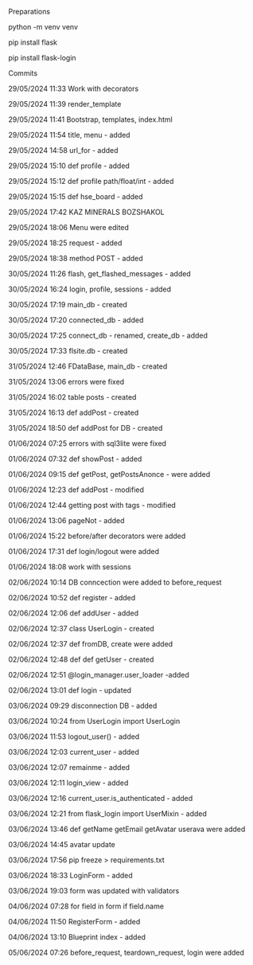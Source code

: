 Preparations

python -m venv venv

pip install flask

pip install flask-login

Commits

29/05/2024 11:33 Work with decorators

29/05/2024 11:39 render_template

29/05/2024 11:41 Bootstrap, templates, index.html

29/05/2024 11:54 title, menu - added

29/05/2024 14:58 url_for - added

29/05/2024 15:10 def profile - added

29/05/2024 15:12 def profile path/float/int - added

29/05/2024 15:15 def hse_board - added

29/05/2024 17:42 KAZ MINERALS BOZSHAKOL

29/05/2024 18:06 Menu were edited

29/05/2024 18:25 request - added

29/05/2024 18:38 method POST - added

30/05/2024 11:26 flash, get_flashed_messages - added

30/05/2024 16:24 login, profile, sessions - added

30/05/2024 17:19 main_db - created

30/05/2024 17:20 connected_db - added

30/05/2024 17:25 connect_db - renamed, create_db - added

30/05/2024 17:33 flsite.db - created

31/05/2024 12:46 FDataBase, main_db - created

31/05/2024 13:06 errors were fixed

31/05/2024 16:02 table posts - created

31/05/2024 16:13 def addPost - created

31/05/2024 18:50 def addPost for DB - created

01/06/2024 07:25 errors with sql3lite were fixed

01/06/2024 07:32 def showPost - added

01/06/2024 09:15 def getPost, getPostsAnonce - were added

01/06/2024 12:23 def addPost - modified

01/06/2024 12:44 getting post with tags - modified

01/06/2024 13:06 pageNot - added

01/06/2024 15:22 before/after decorators were added

01/06/2024 17:31 def login/logout were added

01/06/2024 18:08 work with sessions

02/06/2024 10:14 DB conncection were added to before_request 

02/06/2024 10:52 def register - added 

02/06/2024 12:06 def addUser - added

02/06/2024 12:37 class UserLogin - created

02/06/2024 12:37 def fromDB, create were added

02/06/2024 12:48 def def getUser - created

02/06/2024 12:51 @login_manager.user_loader -added

02/06/2024 13:01 def login  - updated

03/06/2024 09:29 disconnection DB - added

03/06/2024 10:24 from UserLogin import UserLogin

03/06/2024 11:53 logout_user() - added

03/06/2024 12:03 current_user - added

03/06/2024 12:07 remainme - added

03/06/2024 12:11 login_view - added

03/06/2024 12:16 current_user.is_authenticated - added

03/06/2024 12:21 from flask_login import UserMixin - added

03/06/2024 13:46 def getName getEmail getAvatar userava were added

03/06/2024 14:45 avatar update

03/06/2024 17:56 pip freeze > requirements.txt

03/06/2024 18:33 LoginForm - added

03/06/2024 19:03 form was updated with validators

04/06/2024 07:28 for field in form if field.name

04/06/2024 11:50 RegisterForm - added

04/06/2024 13:10 Blueprint index - added

05/06/2024 07:26 before_request, teardown_request, login were added